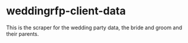# weddingrfp-client-data
This is the scraper for the wedding party data, the bride and groom and their parents.
